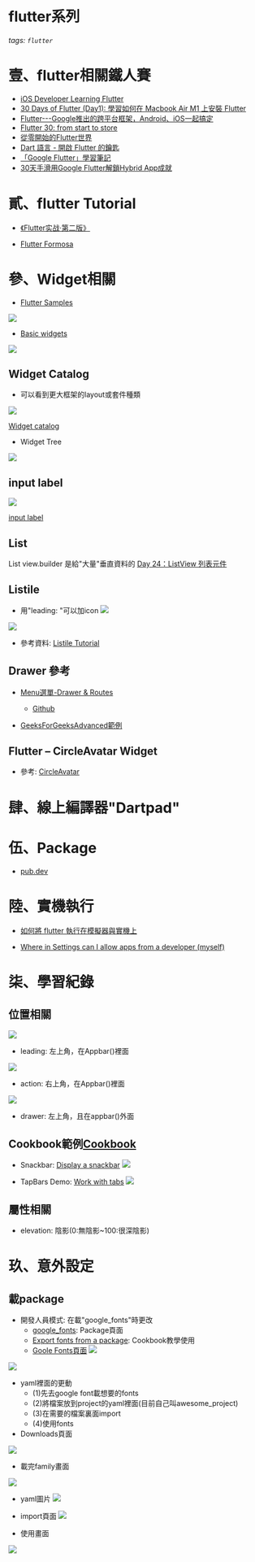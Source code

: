 # flutter系列
###### tags: `flutter`

# 壹、flutter相關鐵人賽
* [iOS Developer Learning Flutter](https://ithelp.ithome.com.tw/users/20117052/ironman/3216)
* [30 Days of Flutter (Day1): 學習如何在 Macbook Air M1 上安裝 Flutter](https://matters.news/@johnnymnotes/114923-30-days-of-flutter-day1-%E5%AD%B8%E7%BF%92%E5%A6%82%E4%BD%95%E5%9C%A8-macbook-air-m1-%E4%B8%8A%E5%AE%89%E8%A3%9D-flutter-bafyreida2zx6hrev6zqjzvevyvx44jmgg4qrtij73rrxv6ksx3i2gb5f3u)
* [Flutter---Google推出的跨平台框架，Android、iOS一起搞定](https://ithelp.ithome.com.tw/users/20119550/ironman/2221)
* [Flutter 30: from start to store](https://ithelp.ithome.com.tw/users/20152234/ironman/5606)
* [從零開始的Flutter世界](https://ithelp.ithome.com.tw/users/20118479/ironman/3025)
* [Dart 語言 - 開啟 Flutter 的鑰匙](https://ithelp.ithome.com.tw/users/20129264/ironman/3048)
* [「Google Flutter」學習筆記](https://ithelp.ithome.com.tw/users/20120243/ironman/3730)
* [30天手滑用Google Flutter解鎖Hybrid App成就](https://ithelp.ithome.com.tw/users/20120028/ironman/2263)



# 貳、flutter Tutorial
* [《Flutter实战·第二版》](https://book.flutterchina.club/chapter3/input_and_form.html#_3-5-1-textfield)

* [Flutter Formosa](https://medium.com/flutter-formosa)
# 參、Widget相關

* [Flutter Samples](https://flutter.github.io/samples/#)

![](https://i.imgur.com/iefuebG.png)

* [Basic widgets](https://docs.flutter.dev/development/ui/widgets/basics)

![](https://i.imgur.com/cxvKG75.png)



## Widget Catalog 
* 可以看到更大框架的layout或套件種類

![](https://i.imgur.com/oaaQMFP.png)

[Widget catalog](https://docs.flutter.dev/development/ui/widgets)

* Widget Tree

![](https://i.imgur.com/oLJ5Fer.png)

## input label
![](https://i.imgur.com/U6oMpWI.png)

[input label](https://api.flutter.dev/flutter/material/InputDecoration-class.html)


## List
List view.builder 是給"大量"垂直資料的
[Day 24：ListView 列表元件](https://ithelp.ithome.com.tw/articles/10226338)

## Listile
* 用"leading: "可以加icon
![](https://i.imgur.com/QUDtKMP.png)

![](https://i.imgur.com/uC5dtbV.png)

* 參考資料: [Listile Tutorial](https://blog.logrocket.com/how-add-list-tile-flutter/)

## Drawer 參考
* [Menu選單-Drawer & Routes](https://ithelp.ithome.com.tw/articles/10221002)
    * [Github](https://github.com/chienhuikuo/Flutter_2020ironman/blob/master/lib/drawer.dart)

* [GeeksForGeeksAdvanced範例](https://www.geeksforgeeks.org/flutter-advanced-drawer/)

## Flutter – CircleAvatar Widget
* 參考: [CircleAvatar](https://www.geeksforgeeks.org/flutter-circleavatar-widget/)
# 肆、線上編譯器"Dartpad"

# 伍、Package

* [pub.dev](https://pub.dev/)

# 陸、實機執行
* [如何將 flutter 執行在模擬器與實機上](https://kulan.dev/b200602/#setp-4-%E5%9F%B7%E8%A1%8C%E5%9C%A8-ios-%E5%AF%A6%E6%A9%9F)

* [Where in Settings can I allow apps from a developer (myself)](https://developer.apple.com/forums/thread/660288)

# 柒、學習紀錄
## 位置相關
![](https://i.imgur.com/kKANhbr.png)

* leading: 左上角，在Appbar()裡面

![](https://i.imgur.com/8NsTAZC.png)

* action: 右上角，在Appbar()裡面

![](https://i.imgur.com/DTq9kQH.png)

* drawer: 左上角，且在appbar()外面

## Cookbook範例[Cookbook](https://docs.flutter.dev/cookbook)
* Snackbar: [Display a snackbar](https://docs.flutter.dev/cookbook/design/snackbars)
![](https://i.imgur.com/fCzNwnP.png)

* TapBars Demo: [Work with tabs](https://docs.flutter.dev/cookbook/design/tabs)
![](https://i.imgur.com/YTQ8NU6.png)


## 屬性相關
* elevation: 陰影(0:無陰影~100:很深陰影)

# 玖、意外設定
## 載package
* 開發人員模式: 在載"google_fonts"時更改
    * [google_fonts](https://pub.dev/packages/google_fonts/install): Package頁面
    * [Export fonts from a package](https://docs.flutter.dev/cookbook/design/package-fonts): Cookbook教學使用
    * [Goole Fonts頁面](https://fonts.google.com/)
![](https://i.imgur.com/QxyNNL8.png)

![](https://i.imgur.com/Eqfi4jQ.png)

* yaml裡面的更動
    * (1)先去google font載想要的fonts
    * (2)將檔案放到project的yaml裡面(目前自己叫awesome_project)
    * (3)在需要的檔案裏面import
    * (4)使用fonts
* Downloads頁面

![](https://i.imgur.com/JboeU79.png)

* 載完family畫面

![](https://i.imgur.com/urIHIEZ.png)

* yaml圖片 
![](https://i.imgur.com/d00XrOd.png)

* import頁面
![](https://i.imgur.com/aD6gwxc.png)

* 使用畫面

![](https://i.imgur.com/AXIk0Zn.png)

